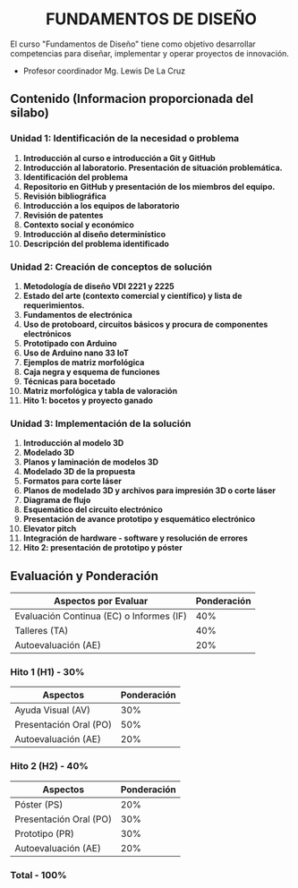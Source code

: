 <h1 align="center">FUNDAMENTOS DE DISEÑO</h1>

El curso "Fundamentos de Diseño" tiene como objetivo desarrollar competencias para diseñar, implementar y operar proyectos de innovación. 

- Profesor coordinador Mg. Lewis De La Cruz

## Contenido (Informacion proporcionada del silabo)

### Unidad 1: Identificación de la necesidad o problema

1. **Introducción al curso e introducción a Git y GitHub**
2. **Introducción al laboratorio. Presentación de situación problemática.**
3. **Identificación del problema**
4. **Repositorio en GitHub y presentación de los miembros del equipo.**
5. **Revisión bibliográfica**
6. **Introducción a los equipos de laboratorio**
7. **Revisión de patentes**
8. **Contexto social y económico**
9. **Introducción al diseño determinístico**
10. **Descripción del problema identificado**

### Unidad 2: Creación de conceptos de solución

1. **Metodología de diseño VDI 2221 y 2225**
2. **Estado del arte (contexto comercial y científico) y lista de requerimientos.**
3. **Fundamentos de electrónica**
4. **Uso de protoboard, circuitos básicos y procura de componentes electrónicos**
5. **Prototipado con Arduino**
6. **Uso de Arduino nano 33 IoT**
7. **Ejemplos de matriz morfológica**
8. **Caja negra y esquema de funciones**
9. **Técnicas para bocetado**
10. **Matriz morfológica y tabla de valoración**
11. **Hito 1: bocetos y proyecto ganado**

### Unidad 3: Implementación de la solución

1. **Introducción al modelo 3D**
2. **Modelado 3D**
3. **Planos y laminación de modelos 3D**
4. **Modelado 3D de la propuesta**
5. **Formatos para corte láser**
6. **Planos de modelado 3D y archivos para impresión 3D o corte láser**
7. **Diagrama de flujo**
8. **Esquemático del circuito electrónico**
9. **Presentación de avance prototipo y esquemático electrónico**
10. **Elevator pitch**
11. **Integración de hardware - software y resolución de errores**
12. **Hito 2: presentación de prototipo y póster**

## Evaluación y Ponderación

| Aspectos por Evaluar               | Ponderación |
|------------------------------------|-------------|
| Evaluación Continua (EC) o Informes (IF) | 40%         |
| Talleres (TA)                      | 40%         |
| Autoevaluación (AE)                | 20%         |

### Hito 1 (H1) - 30%

| Aspectos                          | Ponderación |
|------------------------------------|-------------|
| Ayuda Visual (AV)                  | 30%         |
| Presentación Oral (PO)             | 50%         |
| Autoevaluación (AE)                | 20%         |

### Hito 2 (H2) - 40%

| Aspectos                          | Ponderación |
|------------------------------------|-------------|
| Póster (PS)                        | 20%         |
| Presentación Oral (PO)             | 30%         |
| Prototipo (PR)                     | 30%         |
| Autoevaluación (AE)                | 20%         |

### Total - 100%